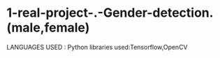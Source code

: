 # 1-real-project-.-Gender-detection.(male,female)
LANGUAGES USED : Python
libraries used:Tensorflow,OpenCV
